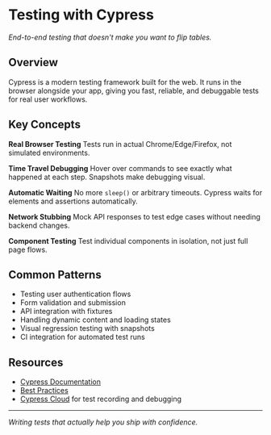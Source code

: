 # Testing with Cypress

_End-to-end testing that doesn't make you want to flip tables._

## Overview

Cypress is a modern testing framework built for the web. It runs in the browser alongside your app, giving you fast, reliable, and debuggable tests for real user workflows.

## Key Concepts

**Real Browser Testing**
Tests run in actual Chrome/Edge/Firefox, not simulated environments.

**Time Travel Debugging**
Hover over commands to see exactly what happened at each step. Snapshots make debugging visual.

**Automatic Waiting**
No more `sleep()` or arbitrary timeouts. Cypress waits for elements and assertions automatically.

**Network Stubbing**
Mock API responses to test edge cases without needing backend changes.

**Component Testing**
Test individual components in isolation, not just full page flows.

## Common Patterns

- Testing user authentication flows
- Form validation and submission
- API integration with fixtures
- Handling dynamic content and loading states
- Visual regression testing with snapshots
- CI integration for automated test runs

## Resources

- [Cypress Documentation](https://docs.cypress.io)
- [Best Practices](https://docs.cypress.io/guides/references/best-practices)
- [Cypress Cloud](https://www.cypress.io/cloud) for test recording and debugging

---

_Writing tests that actually help you ship with confidence._
